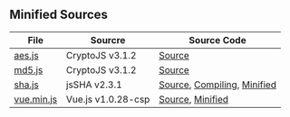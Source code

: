 ## Minified Sources

File | Sourcre | Source Code
-----|---------|------------
[aes.js](aes.js) | CryptoJS v3.1.2 | [Source](https://storage.googleapis.com/google-code-archive-downloads/v2/code.google.com/crypto-js/CryptoJS%20v3.1.2.zip)
[md5.js](md5.js) | CryptoJS v3.1.2 | [Source](https://storage.googleapis.com/google-code-archive-downloads/v2/code.google.com/crypto-js/CryptoJS%20v3.1.2.zip)
[sha.js](sha.js) | jsSHA v2.3.1 | [Source](https://raw.githubusercontent.com/Caligatio/jsSHA/v2.3.1/src/sha_dev.js), [Compiling](https://github.com/Caligatio/jsSHA/tree/v2.3.1#compiling), [Minified](https://raw.githubusercontent.com/Caligatio/jsSHA/v2.3.1/src/sha.js)
[vue.min.js](vue.min.js) | Vue.js v1.0.28-csp | [Source](https://raw.githubusercontent.com/vuejs/vue/v1.0.28-csp/dist/vue.js), [Minified](https://raw.githubusercontent.com/vuejs/vue/v1.0.28-csp/dist/vue.min.js)
